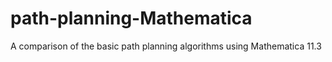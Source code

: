 # path-planning-Mathematica
A comparison of the basic path planning algorithms using Mathematica 11.3
